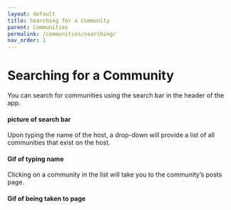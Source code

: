 ```yaml
---
layout: default
title: Searching for a Community
parent: Communities
permalink: /communities/searching/
nav_order: 1
---
```


# Searching for a Community

You can search for communities using the search bar in the header of the app.

#### picture of search bar

Upon typing the name of the host, a drop-down will provide a list of all communities that exist on the host.

#### Gif of typing name

Clicking on a community in the list will take you to the community’s posts page.

#### Gif of being taken to page